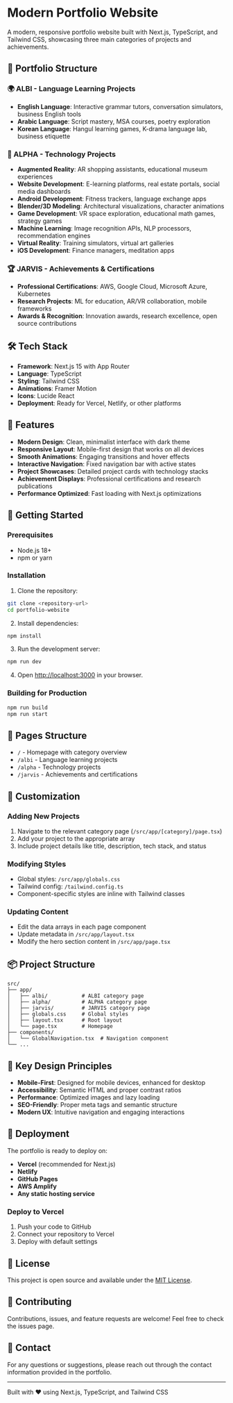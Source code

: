 # Modern Portfolio Website

A modern, responsive portfolio website built with Next.js, TypeScript, and Tailwind CSS, showcasing three main categories of projects and achievements.

## 📁 Portfolio Structure

### 🌍 ALBI - Language Learning Projects

- **English Language**: Interactive grammar tutors, conversation simulators, business English tools
- **Arabic Language**: Script mastery, MSA courses, poetry exploration
- **Korean Language**: Hangul learning games, K-drama language lab, business etiquette

### 🚀 ALPHA - Technology Projects

- **Augmented Reality**: AR shopping assistants, educational museum experiences
- **Website Development**: E-learning platforms, real estate portals, social media dashboards
- **Android Development**: Fitness trackers, language exchange apps
- **Blender/3D Modeling**: Architectural visualizations, character animations
- **Game Development**: VR space exploration, educational math games, strategy games
- **Machine Learning**: Image recognition APIs, NLP processors, recommendation engines
- **Virtual Reality**: Training simulators, virtual art galleries
- **iOS Development**: Finance managers, meditation apps

### 🏆 JARVIS - Achievements & Certifications

- **Professional Certifications**: AWS, Google Cloud, Microsoft Azure, Kubernetes
- **Research Projects**: ML for education, AR/VR collaboration, mobile frameworks
- **Awards & Recognition**: Innovation awards, research excellence, open source contributions

## 🛠️ Tech Stack

- **Framework**: Next.js 15 with App Router
- **Language**: TypeScript
- **Styling**: Tailwind CSS
- **Animations**: Framer Motion
- **Icons**: Lucide React
- **Deployment**: Ready for Vercel, Netlify, or other platforms

## 🎨 Features

- **Modern Design**: Clean, minimalist interface with dark theme
- **Responsive Layout**: Mobile-first design that works on all devices
- **Smooth Animations**: Engaging transitions and hover effects
- **Interactive Navigation**: Fixed navigation bar with active states
- **Project Showcases**: Detailed project cards with technology stacks
- **Achievement Displays**: Professional certifications and research publications
- **Performance Optimized**: Fast loading with Next.js optimizations

## 🚀 Getting Started

### Prerequisites

- Node.js 18+
- npm or yarn

### Installation

1. Clone the repository:

```bash
git clone <repository-url>
cd portfolio-website
```

2. Install dependencies:

```bash
npm install
```

3. Run the development server:

```bash
npm run dev
```

4. Open [http://localhost:3000](http://localhost:3000) in your browser.

### Building for Production

```bash
npm run build
npm run start
```

## 📱 Pages Structure

- `/` - Homepage with category overview
- `/albi` - Language learning projects
- `/alpha` - Technology projects
- `/jarvis` - Achievements and certifications

## 🎯 Customization

### Adding New Projects

1. Navigate to the relevant category page (`/src/app/[category]/page.tsx`)
2. Add your project to the appropriate array
3. Include project details like title, description, tech stack, and status

### Modifying Styles

- Global styles: `/src/app/globals.css`
- Tailwind config: `/tailwind.config.ts`
- Component-specific styles are inline with Tailwind classes

### Updating Content

- Edit the data arrays in each page component
- Update metadata in `/src/app/layout.tsx`
- Modify the hero section content in `/src/app/page.tsx`

## 📦 Project Structure

```
src/
├── app/
│   ├── albi/           # ALBI category page
│   ├── alpha/          # ALPHA category page
│   ├── jarvis/         # JARVIS category page
│   ├── globals.css     # Global styles
│   ├── layout.tsx      # Root layout
│   └── page.tsx        # Homepage
├── components/
│   └── GlobalNavigation.tsx  # Navigation component
└── ...
```

## 🌟 Key Design Principles

- **Mobile-First**: Designed for mobile devices, enhanced for desktop
- **Accessibility**: Semantic HTML and proper contrast ratios
- **Performance**: Optimized images and lazy loading
- **SEO-Friendly**: Proper meta tags and semantic structure
- **Modern UX**: Intuitive navigation and engaging interactions

## 🚀 Deployment

The portfolio is ready to deploy on:

- **Vercel** (recommended for Next.js)
- **Netlify**
- **GitHub Pages**
- **AWS Amplify**
- **Any static hosting service**

### Deploy to Vercel

1. Push your code to GitHub
2. Connect your repository to Vercel
3. Deploy with default settings

## 📄 License

This project is open source and available under the [MIT License](LICENSE).

## 🤝 Contributing

Contributions, issues, and feature requests are welcome! Feel free to check the issues page.

## 📧 Contact

For any questions or suggestions, please reach out through the contact information provided in the portfolio.

---

Built with ❤️ using Next.js, TypeScript, and Tailwind CSS
